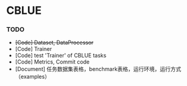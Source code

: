 # CBLUE



### TODO

- ~~[Code] Dataset, DataProcessor~~
- [Code] Trainer
- [Code] test 'Trainer' of CBLUE tasks
- [Code] Metrics, Commit code
- [Document] 任务数据集表格，benchmark表格，运行环境，运行方式（examples）

